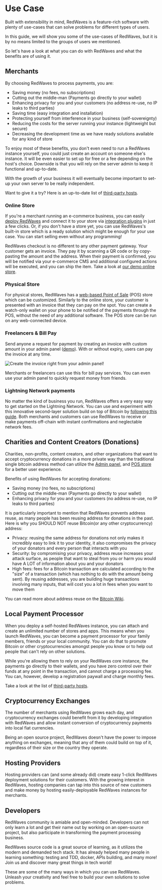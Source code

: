 # Use Case

Built with extensibility in mind, RedWaves is a feature-rich software with plenty of use-cases that can solve problems for different types of users.

In this guide, we will show you some of the use-cases of RedWaves, but it is by no means limited to the groups of users we mentioned.

So let's have a look at what you can do with RedWaves and what the benefits are of using it.

## Merchants

By choosing RedWaves to process payments, you are:

- Saving money \(no fees, no subscriptions\)
- Cutting out the middle-man \(Payments go directly to your wallet\)
- Enhancing privacy for you and your customers \(no address re-use, no IP leaks to third parties\)
- Saving time \(easy integration and installation\)
- Protecting yourself from interference in your business \(self-sovereignty\)
- Reducing the costs for the server running your instance \(lightweight but secure\)
- Decreasing the development time as we have ready solutions available for any kind of store

To enjoy most of these benefits, you don't even need to run a RedWaves instance yourself, you could just create an account on someone else's instance. It will be even easier to set up for free or a fee depending on the host's choice. Downside is that you will rely on the server admin to keep it functional and up-to-date.

With the growth of your business it will eventually become important to set-up your own server to be really independent.

Want to give it a try? Here is an up-to-date list of [third-party hosts](https://docs.RedWaves.ai/deployment/thirdpartyhosting).

### Online Store

If you're a merchant running an e-commerce business, you can easily [deploy RedWaves](https://docs.RedWaves.ai/deployment) and connect it to your store via [integration plugins](https://docs.RedWaves.ai/integrations/) in just a few clicks. Or, if you don't have a store yet, you can use RedWaves's built-in store which is a ready solution which might be enough for your use case. You can start selling even without any programming!

RedWaves checkout is no different to any other payment gateway. Your customer gets an invoice. They pay it by scanning a QR code or by copy-pasting the amount and the address. When their payment is confirmed, you will be notified via your e-commerce CMS and additional configured actions will be executed, and you can ship the item. Take a look at [our demo online store](https://store.RedWaves.ai).

### Physical Store

For physical stores, RedWaves has a [web-based Point of Sale](https://store.RedWaves.ai) \(POS\) store which can be customized. Similarly to the online store, your customer is presented with an invoice that they can pay on the spot. You can create a watch-only wallet on your phone to be notified of the payments through the POS, without the need of any additional software. The POS store can be run on any web-connected device.

### Freelancers & Bill Pay <a id="freelancers-and-bill-pay"></a>

Send anyone a request for payment by creating an invoice with custom amount in your admin panel \([demo](https://admin.RedWaves.ai)\). With or without expiry, users can pay the invoice at any time.

![Create the invoice right from your admin panel!](../.gitbook/assets/createinvoice_freelance.png)

Merchants or freelancers can use this for bill pay services. You can even use your admin panel to quickly request money from friends.

### Lightning Network payments <a id="lightning-network-payments"></a>

No matter the kind of business you run, RedWaves offers a very easy way to get started on the Lightning Network. You can use and experiment with this innovative second-layer solution build on top of Bitcoin by [following this guide](../guides/lightning.md). Both merchants and customers can use RedWaves to receive or make payments off-chain with instant confirmations and neglectable network fees.

## Charities and Content Creators \(Donations\) <a id="charities-and-content-creators-donations"></a>

Charities, non-profits, content creators, and other organizations that want to accept cryptocurrency donations in a more private way than the traditional single bitcoin address method can utilize the [Admin panel,](https://admin.RedWaves.ai) and [POS store](https://store.RedWaves.ai) for a better user experience.

Benefits of using RedWaves for accepting donations:

- Saving money \(no fees, no subscriptions\)
- Cutting out the middle-man \(Payments go directly to your wallet\)
- Enhancing privacy for you and your customers \(no address re-use, no IP leaks to third parties\)

It is particularly important to mention that RedWaves prevents address reuse, as many people has been reusing address for donations in the past. Here is why you SHOULD NOT reuse Bitcoin\(or any other cryptocurrency\) address:

- Privacy: reusing the same address for donations not only makes it incredibly easy to link it to your identity, it also compromises the privacy of your donators and every person that interacts with you
- Security: by compromising your privacy, address reuse increases your attack surface, as people that want to steal from you or harm you would have A LOT of information about you and your donators
- High fees: fees for a Bitcoin transaction are calculated according to the "size" of a transaction \(which has nothing to do with the amount being sent\). By reusing addresses, you are building huge transactions involving many inputs, that will cost you a lot in fees when you want to move them

You can read more about address reuse on the [Bitcoin Wiki](https://en.bitcoin.it/wiki/Address_reuse).

## Local Payment Processor <a id="local-payment-processor"></a>

When you deploy a self-hosted RedWaves instance, you can attach and create an unlimited number of stores and apps. This means when you launch RedWaves, you can become a payment processor for your family members, friends or your local community. You can do that to promote Bitcoin or other cryptocurrencies amongst people you know or to help out people that can't rely on other solutions.

While you're allowing them to rely on your RedWaves core instance, the payments go directly to their wallets, and you have zero control over their funds at any point in the transaction, and cannot charge a processing fee. You can, however, develop a registration paywall and charge monthly fees.

Take a look at the list of [third-party hosts](https://docs.RedWaves.ai/deployment/thirdpartyhosting).

## Cryptocurrency Exchanges <a id="cryptocurrency-exchanges"></a>

The number of merchants using RedWaves grows each day, and cryptocurrency exchanges could benefit from it by developing integration with RedWaves and allow instant conversion of cryptocurrency payments into local fiat currencies.

Being an open source project, RedWaves doesn't have the power to impose anything on exchanges, meaning that any of them could build on top of it, regardless of their size or the country they operate.

## Hosting Providers <a id="hosting-providers"></a>

Hosting providers can \(and some already did\) create easy 1-click RedWaves deployment solutions for their customers. With the growing interest in RedWaves, hosting companies can tap into this source of new customers and make money by hosting easily-deployable RedWaves instances for merchants.

## Developers

RedWaves community is amiable and open-minded. Developers can not only learn a lot and get their name out by working on an open-source project, but also participate in transforming the payment processing business.

RedWaves source code is a great source of learning, as it utilizes the modern and demanded tech stack. It has already helped many people in learning something: testing and TDD, docker, APIs building, and many more! Join us and discover many great things in tech world!

These are some of the many ways in which you can use RedWaves. Unleash your creativity and feel free to build your own solutions to solve problems.
